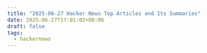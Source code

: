 ```yaml
---
title: "2025-06-27 Hacker News Top Articles and Its Summaries"
date: 2025-06-27T17:01:02+08:06
draft: false
tags:
  - hackernews
---
```



